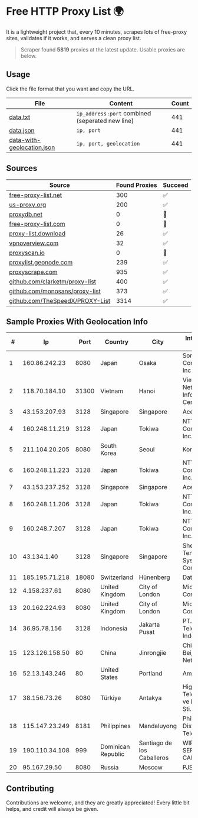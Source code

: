 
# Free HTTP Proxy List 🌍

It is a lightweight project that, every 10 minutes, scrapes lots of free-proxy sites, validates if it works, and serves a clean proxy list.


> Scraper found **5819** proxies at the latest update. Usable proxies are below.

## Usage

Click the file format that you want and copy the URL.


|File|Content|Count|
|----|-------|-----|
|[data.txt](https://raw.githubusercontent.com/themiralay/Proxy-List-World/master/data.txt)|`ip_address:port` combined (seperated new line)|441|
|[data.json](https://raw.githubusercontent.com/themiralay/Proxy-List-World/master/data.json)|`ip, port`|441|
|[data-with-geolocation.json](https://raw.githubusercontent.com/themiralay/Proxy-List-World/master/data-with-geolocation.json)|`ip, port, geolocation`|441|

## Sources

|Source|Found Proxies|Succeed|
|------|-------------|-------|
|[free-proxy-list.net](https://free-proxy-list.net)|300|✅|
|[us-proxy.org](https://www.us-proxy.org)|200|✅|
|[proxydb.net](http://proxydb.net)|0|🚫|
|[free-proxy-list.com](https://free-proxy-list.com/?page=&port=&type%5B%5D=http&type%5B%5D=https&up_time=0&search=Search)|0|🚫|
|[proxy-list.download](https://www.proxy-list.download/HTTP)|26|✅|
|[vpnoverview.com](https://vpnoverview.com/privacy/anonymous-browsing/free-proxy-servers)|32|✅|
|[proxyscan.io](https://www.proxyscan.io)|0|🚫|
|[proxylist.geonode.com](https://proxylist.geonode.com/api/proxy-list?limit=300&page=1&sort_by=lastChecked&sort_type=desc&protocols=http,https)|239|✅|
|[proxyscrape.com](https://api.proxyscrape.com/v2/?request=displayproxies&protocol=http&timeout=10000&country=all&ssl=all&anonymity=all)|935|✅|
|[github.com/clarketm/proxy-list](https://raw.githubusercontent.com/clarketm/proxy-list/master/proxy-list-raw.txt)|400|✅|
|[github.com/monosans/proxy-list](https://raw.githubusercontent.com/monosans/proxy-list/main/proxies/http.txt)|373|✅|
|[github.com/TheSpeedX/PROXY-List](https://raw.githubusercontent.com/TheSpeedX/PROXY-List/master/http.txt)|3314|✅|


## Sample Proxies With Geolocation Info

|#|Ip|Port|Country|City|Internet Service Provider|
|-|--|----|-------|----|-------------------------|
|1|160.86.242.23|8080|Japan|Osaka|Sony Network Communications Inc|
|2|118.70.184.10|31300|Vietnam|Hanoi|Vietnam Internet Network Information Center|
|3|43.153.207.93|3128|Singapore|Singapore|Aceville Pte.ltd|
|4|160.248.11.219|3128|Japan|Tokiwa|NTT PC Communications, Inc.|
|5|211.104.20.205|8080|South Korea|Seoul|Korea Telecom|
|6|160.248.11.223|3128|Japan|Tokiwa|NTT PC Communications, Inc.|
|7|43.153.237.252|3128|Singapore|Singapore|Aceville Pte.ltd|
|8|160.248.11.206|3128|Japan|Tokiwa|NTT PC Communications, Inc.|
|9|160.248.7.207|3128|Japan|Tokiwa|NTT PC Communications, Inc.|
|10|43.134.1.40|3128|Singapore|Singapore|Shenzhen Tencent Computer Systems Company Limited|
|11|185.195.71.218|18080|Switzerland|Hünenberg|Datasource AG|
|12|4.158.237.61|8080|United Kingdom|City of London|Microsoft Corporation|
|13|20.162.224.93|8080|United Kingdom|City of London|Microsoft Corporation|
|14|36.95.78.156|3128|Indonesia|Jakarta Pusat|PT. Telekomunikasi Indonesia|
|15|123.126.158.50|80|China|Jinrongjie|China Unicom Beijing Province Network|
|16|52.13.143.246|80|United States|Portland|Amazon.com, Inc.|
|17|38.156.73.26|8080|Türkiye|Antakya|High Speed Telekomunikasyon ve Hab. Hiz. Ltd. Sti.|
|18|115.147.23.249|8181|Philippines|Mandaluyong|Philippine Long Distance Telephone Co.|
|19|190.110.34.108|999|Dominican Republic|Santiago de los Caballeros|WIRELESS MULTI SERVICE VARGAS CABRERA, S. R. L|
|20|95.167.29.50|8080|Russia|Moscow|PJSC Rostelecom|



## Contributing

Contributions are welcome, and they are greatly appreciated! Every
little bit helps, and credit will always be given.


